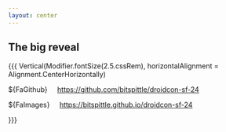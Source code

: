 ```yaml
---
layout: center
---
```


## The big reveal

{{{ Vertical(Modifier.fontSize(2.5.cssRem), horizontalAlignment = Alignment.CenterHorizontally)

${FaGithub} <a href="https://github.com/bitspittle/droidcon-sf-24" style="margin-left:1rem">https://github.com/bitspittle/droidcon-sf-24</a>

${FaImages} <a href="https://bitspittle.github.io/droidcon-sf-24" style="margin-left:1rem">https://bitspittle.github.io/droidcon-sf-24</a>

}}}
